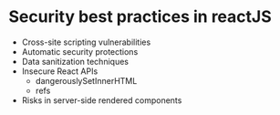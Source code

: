 # Security best practices in reactJS

- Cross-site scripting vulnerabilities
- Automatic security protections
- Data sanitization techniques
- Insecure React APIs
    - dangerouslySetInnerHTML
    - refs
- Risks in server-side rendered components